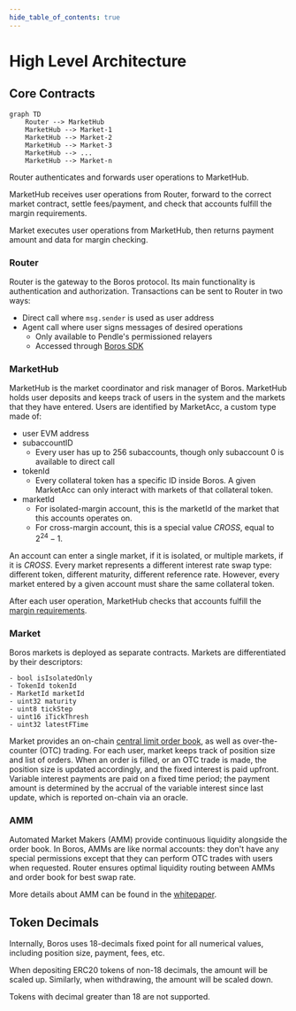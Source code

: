 ```yaml
---
hide_table_of_contents: true
---
```


# High Level Architecture

## Core Contracts

```mermaid
graph TD
    Router --> MarketHub
    MarketHub --> Market-1
    MarketHub --> Market-2
    MarketHub --> Market-3
    MarketHub --> ...
    MarketHub --> Market-n
```

Router authenticates and forwards user operations to MarketHub.

MarketHub receives user operations from Router, forward to the correct market contract, settle fees/payment, and check that accounts fulfill the margin requirements.

Market executes user operations from MarketHub, then returns payment amount and data for margin checking.

### Router

Router is the gateway to the Boros protocol. Its main functionality is authentication and authorization. Transactions can be sent to Router in two ways:

- Direct call where `msg.sender` is used as user address
- Agent call where user signs messages of desired operations
  - Only available to Pendle's permissioned relayers
  - Accessed through [Boros SDK](./Backend/SDK.md)

### MarketHub

MarketHub is the market coordinator and risk manager of Boros. MarketHub holds user deposits and keeps track of users in the system and the markets that they have entered. Users are identified by MarketAcc, a custom type made of:

- user EVM address
- subaccountID
  - Every user has up to 256 subaccounts, though only subaccount 0 is available to direct call
- tokenId
  - Every collateral token has a specific ID inside Boros. A given MarketAcc can only interact with markets of that collateral token.
- marketId
  - For isolated-margin account, this is the marketId of the market that this accounts operates on.
  - For cross-margin account, this is a special value _CROSS_, equal to $2^{24}-1$.

An account can enter a single market, if it is isolated, or multiple markets, if it is _CROSS_. Every market represents a different interest rate swap type: different token, different maturity, different reference rate. However, every market entered by a given account must share the same collateral token.

After each user operation, MarketHub checks that accounts fulfill the [margin requirements](./Mechanics/Margin.md).

### Market

Boros markets is deployed as separate contracts. Markets are differentiated by their descriptors:

```
- bool isIsolatedOnly
- TokenId tokenId
- MarketId marketId
- uint32 maturity
- uint8 tickStep
- uint16 iTickThresh
- uint32 latestFTime
```

Market provides an on-chain [central limit order book](./Mechanics/OrderBook.md), as well as over-the-counter (OTC) trading. For each user, market keeps track of position size and list of orders. When an order is filled, or an OTC trade is made, the position size is updated accordingly, and the fixed interest is paid upfront. Variable interest payments are paid on a fixed time period; the payment amount is determined by the accrual of the variable interest since last update, which is reported on-chain via an oracle.

### AMM

Automated Market Makers (AMM) provide continuous liquidity alongside the order book. In Boros, AMMs are like normal accounts: they don't have any special permissions except that they can perform OTC trades with users when requested. Router ensures optimal liquidity routing between AMMs and order book for best swap rate.

More details about AMM can be found in the [whitepaper](https://github.com/pendle-finance/boros-core-public/blob/main/whitepapers/AMM.pdf).

## Token Decimals

Internally, Boros uses 18-decimals fixed point for all numerical values, including position size, payment, fees, etc.

When depositing ERC20 tokens of non-18 decimals, the amount will be scaled up. Similarly, when withdrawing, the amount will be scaled down.

Tokens with decimal greater than 18 are not supported.
